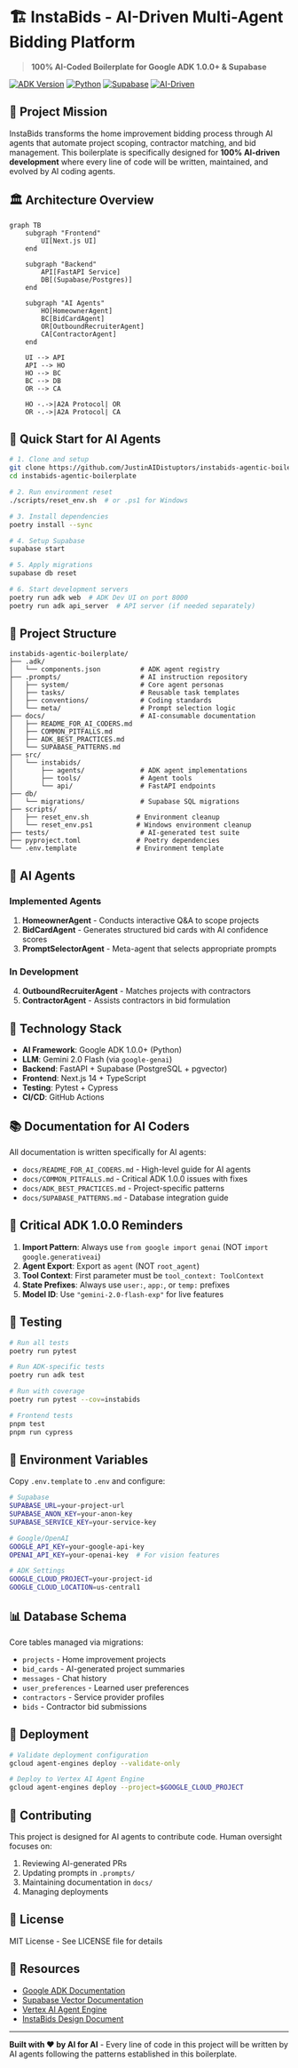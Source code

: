 # 🏗️ InstaBids - AI-Driven Multi-Agent Bidding Platform

> **100% AI-Coded Boilerplate for Google ADK 1.0.0+ & Supabase**

[![ADK Version](https://img.shields.io/badge/Google%20ADK-1.0.0+-blue)](https://pypi.org/project/google-adk/)
[![Python](https://img.shields.io/badge/Python-3.12+-green)](https://www.python.org/)
[![Supabase](https://img.shields.io/badge/Supabase-Backend-orange)](https://supabase.com/)
[![AI-Driven](https://img.shields.io/badge/Development-100%25%20AI--Driven-purple)]()

## 🎯 Project Mission

InstaBids transforms the home improvement bidding process through AI agents that automate project scoping, contractor matching, and bid management. This boilerplate is specifically designed for **100% AI-driven development** where every line of code will be written, maintained, and evolved by AI coding agents.

## 🏛️ Architecture Overview

```mermaid
graph TB
    subgraph "Frontend"
        UI[Next.js UI]
    end
    
    subgraph "Backend"
        API[FastAPI Service]
        DB[(Supabase/Postgres)]
    end
    
    subgraph "AI Agents"
        HO[HomeownerAgent]
        BC[BidCardAgent]
        OR[OutboundRecruiterAgent]
        CA[ContractorAgent]
    end
    
    UI --> API
    API --> HO
    HO --> BC
    BC --> DB
    OR --> CA
    
    HO -.->|A2A Protocol| OR
    OR -.->|A2A Protocol| CA
```

## 🚀 Quick Start for AI Agents

```bash
# 1. Clone and setup
git clone https://github.com/JustinAIDistuptors/instabids-agentic-boilerplate.git
cd instabids-agentic-boilerplate

# 2. Run environment reset
./scripts/reset_env.sh  # or .ps1 for Windows

# 3. Install dependencies
poetry install --sync

# 4. Setup Supabase
supabase start

# 5. Apply migrations
supabase db reset

# 6. Start development servers
poetry run adk web  # ADK Dev UI on port 8000
poetry run adk api_server  # API server (if needed separately)
```

## 📁 Project Structure

```
instabids-agentic-boilerplate/
├── .adk/
│   └── components.json          # ADK agent registry
├── .prompts/                    # AI instruction repository
│   ├── system/                  # Core agent personas
│   ├── tasks/                   # Reusable task templates
│   ├── conventions/             # Coding standards
│   └── meta/                    # Prompt selection logic
├── docs/                        # AI-consumable documentation
│   ├── README_FOR_AI_CODERS.md
│   ├── COMMON_PITFALLS.md
│   ├── ADK_BEST_PRACTICES.md
│   └── SUPABASE_PATTERNS.md
├── src/
│   └── instabids/
│       ├── agents/              # ADK agent implementations
│       ├── tools/               # Agent tools
│       └── api/                 # FastAPI endpoints
├── db/
│   └── migrations/              # Supabase SQL migrations
├── scripts/
│   ├── reset_env.sh            # Environment cleanup
│   └── reset_env.ps1           # Windows environment cleanup
├── tests/                       # AI-generated test suite
├── pyproject.toml              # Poetry dependencies
└── .env.template               # Environment template
```

## 🤖 AI Agents

### Implemented Agents

1. **HomeownerAgent** - Conducts interactive Q&A to scope projects
2. **BidCardAgent** - Generates structured bid cards with AI confidence scores
3. **PromptSelectorAgent** - Meta-agent that selects appropriate prompts

### In Development

4. **OutboundRecruiterAgent** - Matches projects with contractors
5. **ContractorAgent** - Assists contractors in bid formulation

## 🔧 Technology Stack

- **AI Framework**: Google ADK 1.0.0+ (Python)
- **LLM**: Gemini 2.0 Flash (via `google-genai`)
- **Backend**: FastAPI + Supabase (PostgreSQL + pgvector)
- **Frontend**: Next.js 14 + TypeScript
- **Testing**: Pytest + Cypress
- **CI/CD**: GitHub Actions

## 📚 Documentation for AI Coders

All documentation is written specifically for AI agents:

- `docs/README_FOR_AI_CODERS.md` - High-level guide for AI agents
- `docs/COMMON_PITFALLS.md` - Critical ADK 1.0.0 issues with fixes
- `docs/ADK_BEST_PRACTICES.md` - Project-specific patterns
- `docs/SUPABASE_PATTERNS.md` - Database integration guide

## 🚨 Critical ADK 1.0.0 Reminders

1. **Import Pattern**: Always use `from google import genai` (NOT `import google.generativeai`)
2. **Agent Export**: Export as `agent` (NOT `root_agent`)
3. **Tool Context**: First parameter must be `tool_context: ToolContext`
4. **State Prefixes**: Always use `user:`, `app:`, or `temp:` prefixes
5. **Model ID**: Use `"gemini-2.0-flash-exp"` for live features

## 🧪 Testing

```bash
# Run all tests
poetry run pytest

# Run ADK-specific tests
poetry run adk test

# Run with coverage
poetry run pytest --cov=instabids

# Frontend tests
pnpm test
pnpm run cypress
```

## 🔐 Environment Variables

Copy `.env.template` to `.env` and configure:

```bash
# Supabase
SUPABASE_URL=your-project-url
SUPABASE_ANON_KEY=your-anon-key
SUPABASE_SERVICE_KEY=your-service-key

# Google/OpenAI
GOOGLE_API_KEY=your-google-api-key
OPENAI_API_KEY=your-openai-key  # For vision features

# ADK Settings
GOOGLE_CLOUD_PROJECT=your-project-id
GOOGLE_CLOUD_LOCATION=us-central1
```

## 📊 Database Schema

Core tables managed via migrations:

- `projects` - Home improvement projects
- `bid_cards` - AI-generated project summaries
- `messages` - Chat history
- `user_preferences` - Learned user preferences
- `contractors` - Service provider profiles
- `bids` - Contractor bid submissions

## 🚀 Deployment

```bash
# Validate deployment configuration
gcloud agent-engines deploy --validate-only

# Deploy to Vertex AI Agent Engine
gcloud agent-engines deploy --project=$GOOGLE_CLOUD_PROJECT
```

## 🤝 Contributing

This project is designed for AI agents to contribute code. Human oversight focuses on:

1. Reviewing AI-generated PRs
2. Updating prompts in `.prompts/`
3. Maintaining documentation in `docs/`
4. Managing deployments

## 📝 License

MIT License - See LICENSE file for details

## 🔗 Resources

- [Google ADK Documentation](https://github.com/google/adk-python)
- [Supabase Vector Documentation](https://supabase.com/docs/guides/ai)
- [Vertex AI Agent Engine](https://cloud.google.com/vertex-ai)
- [InstaBids Design Document](docs/ARCHITECTURE.md)

---

**Built with ❤️ by AI for AI** - Every line of code in this project will be written by AI agents following the patterns established in this boilerplate.